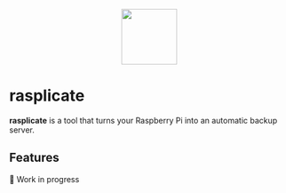 <p align="center">
  <img src="https://user-images.githubusercontent.com/47495425/213450723-f984b125-caef-49b5-aab6-92857062aa17.png" width=100 height=100/>
</p>


# rasplicate
**rasplicate** is a tool that turns your Raspberry Pi into an automatic backup server.

## Features
🚧 Work in progress
